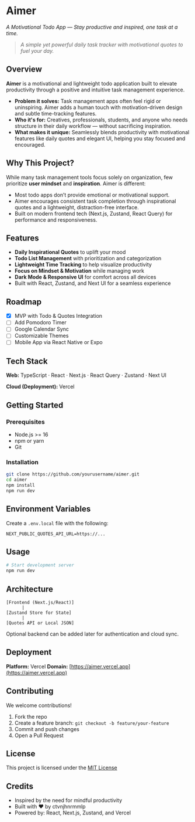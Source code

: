 # Aimer

_A Motivational Todo App — Stay productive and inspired, one task at a time._

> _A simple yet powerful daily task tracker with motivational quotes to fuel your day._

## Overview

**Aimer** is a motivational and lightweight todo application built to elevate productivity through a positive and intuitive task management experience.

- **Problem it solves:** Task management apps often feel rigid or uninspiring. Aimer adds a human touch with motivation-driven design and subtle time-tracking features.
- **Who it's for:** Creatives, professionals, students, and anyone who needs structure in their daily workflow — without sacrificing inspiration.
- **What makes it unique:** Seamlessly blends productivity with motivational features like daily quotes and elegant UI, helping you stay focused and encouraged.

## Why This Project?

While many task management tools focus solely on organization, few prioritize **user mindset** and **inspiration**. Aimer is different:

- Most todo apps don’t provide emotional or motivational support.
- Aimer encourages consistent task completion through inspirational quotes and a lightweight, distraction-free interface.
- Built on modern frontend tech (Next.js, Zustand, React Query) for performance and responsiveness.

## Features

- **Daily Inspirational Quotes** to uplift your mood
- **Todo List Management** with prioritization and categorization
- **Lightweight Time Tracking** to help visualize productivity
- **Focus on Mindset & Motivation** while managing work
- **Dark Mode & Responsive UI** for comfort across all devices
- Built with React, Zustand, and Next UI for a seamless experience

## Roadmap

- [x] MVP with Todo & Quotes Integration
- [ ] Add Pomodoro Timer
- [ ] Google Calendar Sync
- [ ] Customizable Themes
- [ ] Mobile App via React Native or Expo

## Tech Stack

**Web:**
TypeScript · React · Next.js · React Query · Zustand · Next UI

**Cloud (Deployment):**
Vercel

## Getting Started

### Prerequisites

- Node.js >= 16
- npm or yarn
- Git

### Installation

```bash
git clone https://github.com/yourusername/aimer.git
cd aimer
npm install
npm run dev
```

## Environment Variables

Create a `.env.local` file with the following:

```env
NEXT_PUBLIC_QUOTES_API_URL=https://...
```

## Usage

```bash
# Start development server
npm run dev
```

## Architecture

```
[Frontend (Next.js/React)]
      |
[Zustand Store for State]
      |
[Quotes API or Local JSON]
```

Optional backend can be added later for authentication and cloud sync.

## Deployment

**Platform:** Vercel
**Domain:** [https://aimer.vercel.app](https://aimer.vercel.app)

## Contributing

We welcome contributions!

1. Fork the repo
2. Create a feature branch: `git checkout -b feature/your-feature`
3. Commit and push changes
4. Open a Pull Request

## License

This project is licensed under the [MIT License](LICENSE)

## Credits

- Inspired by the need for mindful productivity
- Built with ❤️ by ctvnjhnrmmlp
- Powered by: React, Next.js, Zustand, and Vercel
